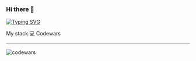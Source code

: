 ### Hi there 👋

[![Typing SVG](https://readme-typing-svg.demolab.com?font=Fira+Code&weight=800&pause=1000&color=F70000&random=true&width=435&lines=I'm+Frontend+React+developer;I'm+Information+Security+Specialist)](https://git.io/typing-svg)

My stack
💻 Codewars
________________________________________________________________________________________________________________________________________________________________________________
![codewars](https://www.codewars.com/users/0IceMeat0/badges/large)
<!--
**0IceMeat0/0IceMeat0** is a ✨ _special_ ✨ repository because its `README.md` (this file) appears on your GitHub profile.

Here are some ideas to get you started:

- 🔭 I’m currently working on ...
- 🌱 I’m currently learning ...
- 👯 I’m looking to collaborate on ...
- 🤔 I’m looking for help with ...
- 💬 Ask me about ...
- 📫 How to reach me: ...
- 😄 Pronouns: ...
- ⚡ Fun fact: ...
-->
